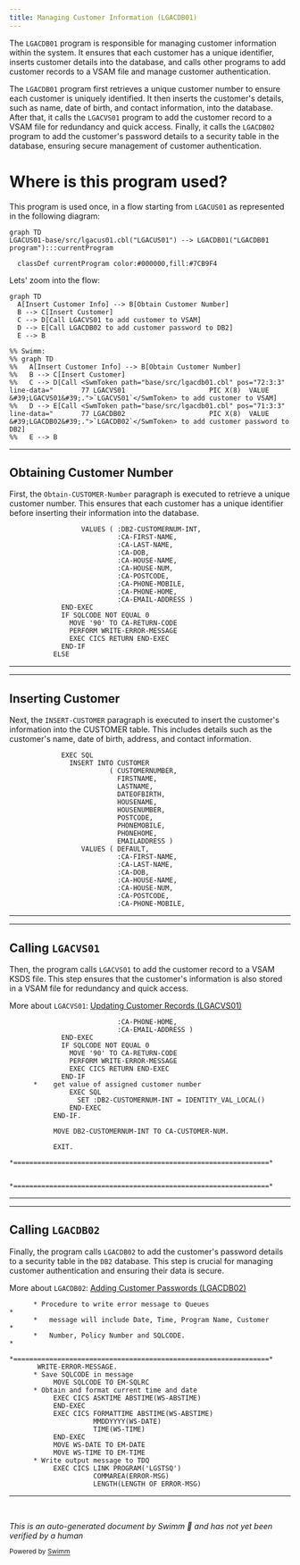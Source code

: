 ```yaml
---
title: Managing Customer Information (LGACDB01)
---
```

The <SwmToken path="base/src/lgacdb01.cbl" pos="13:6:6" line-data="       PROGRAM-ID. LGACDB01.">`LGACDB01`</SwmToken> program is responsible for managing customer information within the system. It ensures that each customer has a unique identifier, inserts customer details into the database, and calls other programs to add customer records to a VSAM file and manage customer authentication.

The <SwmToken path="base/src/lgacdb01.cbl" pos="13:6:6" line-data="       PROGRAM-ID. LGACDB01.">`LGACDB01`</SwmToken> program first retrieves a unique customer number to ensure each customer is uniquely identified. It then inserts the customer's details, such as name, date of birth, and contact information, into the database. After that, it calls the <SwmToken path="base/src/lgacdb01.cbl" pos="72:3:3" line-data="       77 LGACVS01                     PIC X(8)  VALUE &#39;LGACVS01&#39;.">`LGACVS01`</SwmToken> program to add the customer record to a VSAM file for redundancy and quick access. Finally, it calls the <SwmToken path="base/src/lgacdb01.cbl" pos="71:3:3" line-data="       77 LGACDB02                     PIC X(8)  VALUE &#39;LGACDB02&#39;.">`LGACDB02`</SwmToken> program to add the customer's password details to a security table in the database, ensuring secure management of customer authentication.

# Where is this program used?

This program is used once, in a flow starting from <SwmToken path="/base/src/lgacus01.cbl" pos="11:6:6" line-data="       PROGRAM-ID. LGACUS01.">`LGACUS01`</SwmToken> as represented in the following diagram:

```mermaid
graph TD
LGACUS01-base/src/lgacus01.cbl("LGACUS01") --> LGACDB01("LGACDB01 program"):::currentProgram

  classDef currentProgram color:#000000,fill:#7CB9F4
```

Lets' zoom into the flow:

```mermaid
graph TD
  A[Insert Customer Info] --> B[Obtain Customer Number]
  B --> C[Insert Customer]
  C --> D[Call LGACVS01 to add customer to VSAM]
  D --> E[Call LGACDB02 to add customer password to DB2]
  E --> B

%% Swimm:
%% graph TD
%%   A[Insert Customer Info] --> B[Obtain Customer Number]
%%   B --> C[Insert Customer]
%%   C --> D[Call <SwmToken path="base/src/lgacdb01.cbl" pos="72:3:3" line-data="       77 LGACVS01                     PIC X(8)  VALUE &#39;LGACVS01&#39;.">`LGACVS01`</SwmToken> to add customer to VSAM]
%%   D --> E[Call <SwmToken path="base/src/lgacdb01.cbl" pos="71:3:3" line-data="       77 LGACDB02                     PIC X(8)  VALUE &#39;LGACDB02&#39;.">`LGACDB02`</SwmToken> to add customer password to DB2]
%%   E --> B
```

<SwmSnippet path="/base/src/lgacdb01.cbl" line="234">

---

## Obtaining Customer Number

First, the <SwmToken path="base/src/lgacdb01.cbl" pos="171:3:7" line-data="           PERFORM Obtain-CUSTOMER-Number.">`Obtain-CUSTOMER-Number`</SwmToken> paragraph is executed to retrieve a unique customer number. This ensures that each customer has a unique identifier before inserting their information into the database.

```cobol
                  VALUES ( :DB2-CUSTOMERNUM-INT,
                           :CA-FIRST-NAME,
                           :CA-LAST-NAME,
                           :CA-DOB,
                           :CA-HOUSE-NAME,
                           :CA-HOUSE-NUM,
                           :CA-POSTCODE,
                           :CA-PHONE-MOBILE,
                           :CA-PHONE-HOME,
                           :CA-EMAIL-ADDRESS )
             END-EXEC
             IF SQLCODE NOT EQUAL 0
               MOVE '90' TO CA-RETURN-CODE
               PERFORM WRITE-ERROR-MESSAGE
               EXEC CICS RETURN END-EXEC
             END-IF
           ELSE
```

---

</SwmSnippet>

<SwmSnippet path="/base/src/lgacdb01.cbl" line="251">

---

## Inserting Customer

Next, the <SwmToken path="base/src/lgacdb01.cbl" pos="172:3:5" line-data="           PERFORM INSERT-CUSTOMER.">`INSERT-CUSTOMER`</SwmToken> paragraph is executed to insert the customer's information into the CUSTOMER table. This includes details such as the customer's name, date of birth, address, and contact information.

```cobol
             EXEC SQL
               INSERT INTO CUSTOMER
                         ( CUSTOMERNUMBER,
                           FIRSTNAME,
                           LASTNAME,
                           DATEOFBIRTH,
                           HOUSENAME,
                           HOUSENUMBER,
                           POSTCODE,
                           PHONEMOBILE,
                           PHONEHOME,
                           EMAILADDRESS )
                  VALUES ( DEFAULT,
                           :CA-FIRST-NAME,
                           :CA-LAST-NAME,
                           :CA-DOB,
                           :CA-HOUSE-NAME,
                           :CA-HOUSE-NUM,
                           :CA-POSTCODE,
                           :CA-PHONE-MOBILE,
```

---

</SwmSnippet>

<SwmSnippet path="/base/src/lgacdb01.cbl" line="271">

---

## Calling <SwmToken path="base/src/lgacdb01.cbl" pos="72:3:3" line-data="       77 LGACVS01                     PIC X(8)  VALUE &#39;LGACVS01&#39;.">`LGACVS01`</SwmToken>

Then, the program calls <SwmToken path="base/src/lgacdb01.cbl" pos="72:3:3" line-data="       77 LGACVS01                     PIC X(8)  VALUE &#39;LGACVS01&#39;.">`LGACVS01`</SwmToken> to add the customer record to a VSAM KSDS file. This step ensures that the customer's information is also stored in a VSAM file for redundancy and quick access.

More about <SwmToken path="base/src/lgacdb01.cbl" pos="72:3:3" line-data="       77 LGACVS01                     PIC X(8)  VALUE &#39;LGACVS01&#39;.">`LGACVS01`</SwmToken>: <SwmLink doc-title="Updating Customer Records (LGACVS01)">[Updating Customer Records (LGACVS01)](/.swm/updating-customer-records-lgacvs01.vkv87eub.sw.md)</SwmLink>

```cobol
                           :CA-PHONE-HOME,
                           :CA-EMAIL-ADDRESS )
             END-EXEC
             IF SQLCODE NOT EQUAL 0
               MOVE '90' TO CA-RETURN-CODE
               PERFORM WRITE-ERROR-MESSAGE
               EXEC CICS RETURN END-EXEC
             END-IF
      *    get value of assigned customer number
               EXEC SQL
                 SET :DB2-CUSTOMERNUM-INT = IDENTITY_VAL_LOCAL()
               END-EXEC
           END-IF.

           MOVE DB2-CUSTOMERNUM-INT TO CA-CUSTOMER-NUM.

           EXIT.
      *================================================================*

      *================================================================*
```

---

</SwmSnippet>

<SwmSnippet path="/base/src/lgacdb01.cbl" line="291">

---

## Calling <SwmToken path="base/src/lgacdb01.cbl" pos="71:3:3" line-data="       77 LGACDB02                     PIC X(8)  VALUE &#39;LGACDB02&#39;.">`LGACDB02`</SwmToken>

Finally, the program calls <SwmToken path="base/src/lgacdb01.cbl" pos="71:3:3" line-data="       77 LGACDB02                     PIC X(8)  VALUE &#39;LGACDB02&#39;.">`LGACDB02`</SwmToken> to add the customer's password details to a security table in the <SwmToken path="base/src/lgacdb01.cbl" pos="234:6:6" line-data="                  VALUES ( :DB2-CUSTOMERNUM-INT,">`DB2`</SwmToken> database. This step is crucial for managing customer authentication and ensuring their data is secure.

More about <SwmToken path="base/src/lgacdb01.cbl" pos="71:3:3" line-data="       77 LGACDB02                     PIC X(8)  VALUE &#39;LGACDB02&#39;.">`LGACDB02`</SwmToken>: <SwmLink doc-title="Adding Customer Passwords (LGACDB02)">[Adding Customer Passwords (LGACDB02)](/.swm/adding-customer-passwords-lgacdb02.yipnfb7p.sw.md)</SwmLink>

```cobol
      * Procedure to write error message to Queues                     *
      *   message will include Date, Time, Program Name, Customer      *
      *   Number, Policy Number and SQLCODE.                           *
      *================================================================*
       WRITE-ERROR-MESSAGE.
      * Save SQLCODE in message
           MOVE SQLCODE TO EM-SQLRC
      * Obtain and format current time and date
           EXEC CICS ASKTIME ABSTIME(WS-ABSTIME)
           END-EXEC
           EXEC CICS FORMATTIME ABSTIME(WS-ABSTIME)
                     MMDDYYYY(WS-DATE)
                     TIME(WS-TIME)
           END-EXEC
           MOVE WS-DATE TO EM-DATE
           MOVE WS-TIME TO EM-TIME
      * Write output message to TDQ
           EXEC CICS LINK PROGRAM('LGSTSQ')
                     COMMAREA(ERROR-MSG)
                     LENGTH(LENGTH OF ERROR-MSG)
```

---

</SwmSnippet>

&nbsp;

*This is an auto-generated document by Swimm 🌊 and has not yet been verified by a human*

<SwmMeta version="3.0.0" repo-id="Z2l0aHViJTNBJTNBa3luZHJ5bC1jaWNzLWdlbmFwcCUzQSUzQVN3aW1tLURlbW8=" repo-name="kyndryl-cics-genapp"><sup>Powered by [Swimm](https://app.swimm.io/)</sup></SwmMeta>
